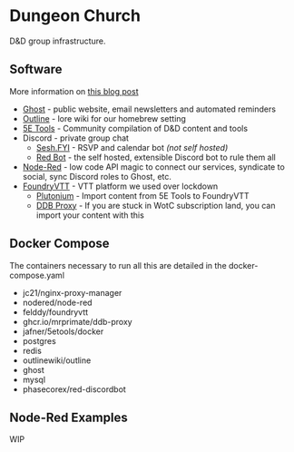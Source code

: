 # Dungeon Church
D&D group infrastructure.

## Software
More information on [this blog post](https://www.dungeon.church/dungeon-church-software-stack)

- [Ghost](https://ghost.org/) - public website, email newsletters and automated reminders
- [Outline](https://www.getoutline.com/) - lore wiki for our homebrew setting
- [5E Tools](https://github.com/Jafner/5etools-docker) - Community compilation of D&D content and tools
- Discord - private group chat
    - [Sesh.FYI](https://sesh.fyi/) - RSVP and calendar bot *(not self hosted)*
    - [Red Bot](https://github.com/Cog-Creators/Red-DiscordBot) - the self hosted, extensible Discord bot to rule them all
- [Node-Red](https://nodered.org/) - low code API magic to connect our services, syndicate to social, sync Discord roles to Ghost, etc.
- [FoundryVTT](https://foundryvtt.com/) - VTT platform we used over lockdown
    - [Plutonium](https://5e.tools/plutonium.html) - Import content from 5E Tools to FoundryVTT
    - [DDB Proxy](https://github.com/MrPrimate/ddb-proxy) - If you are stuck in WotC subscription land, you can import your content with this

## Docker Compose
The containers necessary to run all this are detailed in the docker-compose.yaml

- jc21/nginx-proxy-manager
- nodered/node-red
- felddy/foundryvtt
- ghcr.io/mrprimate/ddb-proxy
- jafner/5etools/docker
- postgres
- redis
- outlinewiki/outline
- ghost
- mysql
- phasecorex/red-discordbot

## Node-Red Examples

WIP
